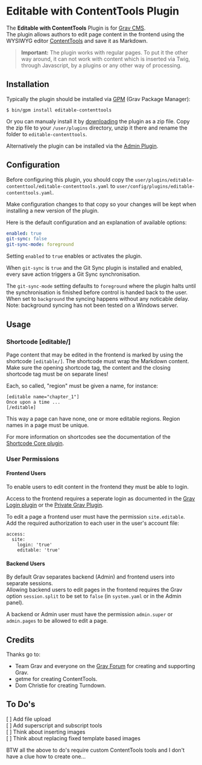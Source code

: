 # Editable with ContentTools Plugin

The **Editable with ContentTools** Plugin is for [Grav CMS](http://github.com/getgrav/grav).   
The plugin allows authors to edit page content in the frontend using the WYSIWYG editor [ContentTools](http://getcontenttools.com/) and save it as Markdown.

> **Important:** The plugin works with regular pages. To put it the other way around, it can not work with content which is inserted via Twig, through Javascript, by a plugins or any other way of processing.

## Installation

Typically the plugin should be installed via [GPM](http://learn.getgrav.org/advanced/grav-gpm) (Grav Package Manager):

```
$ bin/gpm install editable-contenttools
```

Or you can manualy install it by [downloading](https://github.com/bleutzinn/grav-plugin-editable-contenttools/archive/master.zip) the plugin as a zip file. Copy the zip file to your `/user/plugins` directory, unzip it there and rename the folder to `editable-contenttools`.

Alternatively the plugin can be installed via the [Admin Plugin](http://learn.getgrav.org/admin-panel/plugins).

## Configuration

Before configuring this plugin, you should copy the `user/plugins/editable-contenttool/editable-contenttools.yaml` to `user/config/plugins/editable-contenttools.yaml`.

Make configuration changes to that copy so your changes will be kept when installing a new version of the plugin.

Here is the default configuration and an explanation of available options:

```yaml
enabled: true
git-sync: false
git-sync-mode: foreground
```

Setting `enabled` to `true` enables or activates the plugin.

When `git-sync` is `true` and the Git Sync plugin is installed and enabled, every save action triggers a Git Sync synchronisation.

The `git-sync-mode` setting defaults to `foreground` where the plugin halts until the synchronisation is finished before control is handed back to the user. When set to `background` the syncing happens without any noticable delay.   
Note: background syncing has not been tested on a Windows server.

## Usage

### Shortcode [editable/]

Page content that may be edited in the frontend is marked by using the shortcode `[editable/]`. The shortcode must wrap the Markdown content. Make sure the opening shortcode tag, the content and the closing shortcode tag must be on separate lines!

Each, so called, "region" must be given a name, for instance:

```
[editable name="chapter_1"]
Once upon a time ...
[/editable]
```

This way a page can have none, one or more editable regions. Region names in a page must be unique.

For more information on shortcodes see the documentation of the [Shortcode Core plugin](https://github.com/getgrav/grav-plugin-shortcode-core).

### User Permissions

#### Frontend Users

To enable users to edit content in the frontend they must be able to login. 

Access to the frontend requires a seperate login as documented in the [Grav Login plugin](https://github.com/getgrav/grav-plugin-login) or the [Private Grav Plugin](https://github.com/Diyzzuf/grav-plugin-private).

To edit a page a frontend user must have the permission `site.editable`. Add the required authorization to each user in the user's account file:

```
access:
  site:
    login: 'true'
    editable: 'true'
```

#### Backend Users

By default Grav separates backend (Admin) and frontend users into separate sessions.   
Allowing backend users to edit pages in the frontend requires the Grav option `session.split` to be set to `false` (in `system.yaml` or in the Admin panel).

A backend or Admin user must have the permission `admin.super` or `admin.pages` to be allowed to edit a page.


## Credits

Thanks go to:

- Team Grav and everyone on the [Grav Forum](https://getgrav.org/forum) for creating and supporting Grav.
- getme for creating ContentTools.
- Dom Christie for creating Turndown.

## To Do's
<a name="todos"></a>
   
[ ] Add file upload   
[ ] Add superscript and subscript tools   
[ ] Think about inserting images   
[ ] Think about replacing fixed template based images

BTW all the above to do's require custom ContentTools tools and I don't have a clue how to create one...


